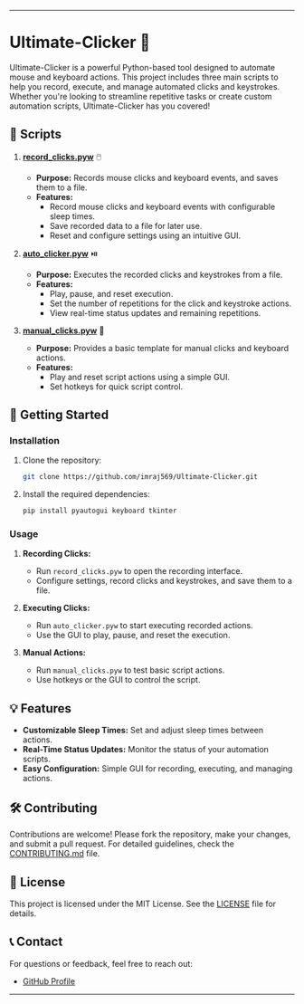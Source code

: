 ---

# Ultimate-Clicker 🎯

Ultimate-Clicker is a powerful Python-based tool designed to automate mouse and keyboard actions. This project includes three main scripts to help you record, execute, and manage automated clicks and keystrokes. Whether you're looking to streamline repetitive tasks or create custom automation scripts, Ultimate-Clicker has you covered!

## 📁 Scripts

1. **[record_clicks.pyw](record_clicks.pyw)** 🖱️
   - **Purpose:** Records mouse clicks and keyboard events, and saves them to a file.
   - **Features:**
     - Record mouse clicks and keyboard events with configurable sleep times.
     - Save recorded data to a file for later use.
     - Reset and configure settings using an intuitive GUI.

2. **[auto_clicker.pyw](auto_clicker.pyw)** ⏯️
   - **Purpose:** Executes the recorded clicks and keystrokes from a file.
   - **Features:**
     - Play, pause, and reset execution.
     - Set the number of repetitions for the click and keystroke actions.
     - View real-time status updates and remaining repetitions.

3. **[manual_clicks.pyw](manual_clicks.pyw)** 📝
   - **Purpose:** Provides a basic template for manual clicks and keyboard actions.
   - **Features:**
     - Play and reset script actions using a simple GUI.
     - Set hotkeys for quick script control.

## 🚀 Getting Started

### Installation

1. Clone the repository:
   ```bash
   git clone https://github.com/imraj569/Ultimate-Clicker.git
   ```

2. Install the required dependencies:
   ```bash
   pip install pyautogui keyboard tkinter
   ```

### Usage

1. **Recording Clicks:**
   - Run `record_clicks.pyw` to open the recording interface.
   - Configure settings, record clicks and keystrokes, and save them to a file.

2. **Executing Clicks:**
   - Run `auto_clicker.pyw` to start executing recorded actions.
   - Use the GUI to play, pause, and reset the execution.

3. **Manual Actions:**
   - Run `manual_clicks.pyw` to test basic script actions.
   - Use hotkeys or the GUI to control the script.

## 💡 Features

- **Customizable Sleep Times:** Set and adjust sleep times between actions.
- **Real-Time Status Updates:** Monitor the status of your automation scripts.
- **Easy Configuration:** Simple GUI for recording, executing, and managing actions.

## 🛠️ Contributing

Contributions are welcome! Please fork the repository, make your changes, and submit a pull request. For detailed guidelines, check the [CONTRIBUTING.md](CONTRIBUTING.md) file.

## 📄 License

This project is licensed under the MIT License. See the [LICENSE](LICENSE) file for details.

## 📞 Contact

For questions or feedback, feel free to reach out:

- [GitHub Profile](https://github.com/imraj569/)

---